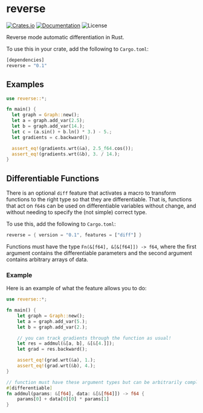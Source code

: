 # reverse

[![Crates.io](https://img.shields.io/crates/v/reverse.svg?style=for-the-badge&color=fc8d62&logo=rust)](https://crates.io/crates/reverse)
[![Documentation](https://img.shields.io/badge/docs.rs-reverse-5E81AC?style=for-the-badge&labelColor=555555&logoColor=white)](https://docs.rs/reverse)
![License](https://img.shields.io/crates/l/reverse?label=License&style=for-the-badge)

Reverse mode automatic differentiation in Rust.

To use this in your crate, add the following to `Cargo.toml`:

```rust
[dependencies]
reverse = "0.1"
```

## Examples

```rust
use reverse::*;

fn main() {
  let graph = Graph::new();
  let a = graph.add_var(2.5);
  let b = graph.add_var(14.);
  let c = (a.sin() + b.ln() * 3.) - 5.;
  let gradients = c.backward();

  assert_eq!(gradients.wrt(&a), 2.5_f64.cos());
  assert_eq!(gradients.wrt(&b), 3. / 14.);
}
```

## Differentiable Functions

There is an optional `diff` feature that activates a macro to transform functions to the right type so that they are differentiable. That is, functions that act on `f64`s can be used on differentiable variables without change, and without needing to specify the (not simple) correct type. 

To use this, add the following to `Cargo.toml`:

```rust
reverse = { version = "0.1", features = ["diff"] }
```

Functions must have the type `Fn(&[f64], &[&[f64]]) -> f64`, where the first argument contains the differentiable parameters and the second argument contains arbitrary arrays of data. 

### Example

Here is an example of what the feature allows you to do:

```rust
use reverse::*;

fn main() {
    let graph = Graph::new();
    let a = graph.add_var(5.);
    let b = graph.add_var(2.);

    // you can track gradients through the function as usual!
    let res = addmul(&[a, b], &[&[4.]]);
    let grad = res.backward();

    assert_eq!(grad.wrt(&a), 1.);
    assert_eq!(grad.wrt(&b), 4.);
}

// function must have these argument types but can be arbitrarily complex
#[differentiable]
fn addmul(params: &[f64], data: &[&[f64]]) -> f64 {
    params[0] + data[0][0] * params[1]
}
```
